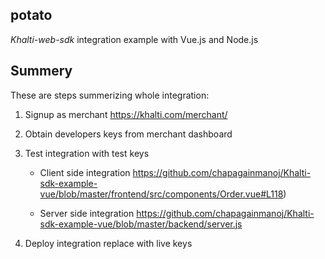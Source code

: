 

## potato ##
*Khalti-web-sdk* integration example with Vue.js and Node.js

## Summery ##
These are steps summerizing whole integration:

1. Signup as merchant
https://khalti.com/merchant/

2. Obtain developers keys from merchant dashboard

3. Test integration with test keys

	 * Client side integration
	 https://github.com/chapagainmanoj/Khalti-sdk-example-vue/blob/master/frontend/src/components/Order.vue#L118)
	
	 * Server side integration
		 https://github.com/chapagainmanoj/Khalti-sdk-example-vue/blob/master/backend/server.js
	 
4. Deploy integration replace with live keys

